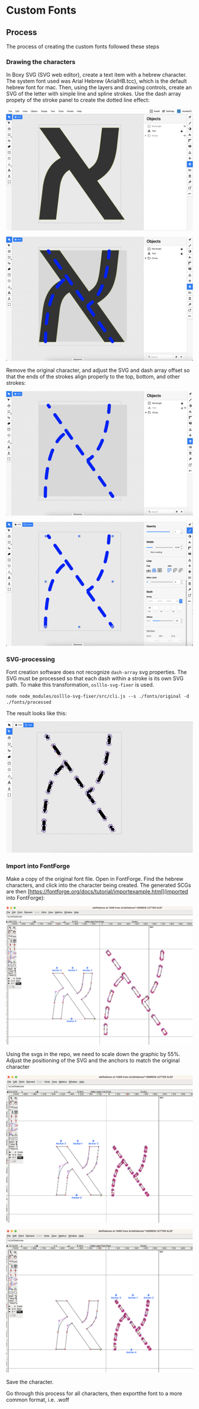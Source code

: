# Custom Fonts

## Process

The process of creating the custom fonts followed these steps

### Drawing the characters

In Boxy SVG (SVG web editor), create a text item with a hebrew character. The system font used was Arial Hebrew (ArialHB.tcc), which is the default hebrew font for mac. Then, using the layers and drawing controls, create an SVG of the letter with simple line and spline strokes. Use the dash array propety of the stroke panel to create the dotted line effect:

![alt text](./screenshots/001.png)

![alt text](./screenshots/002.png)

Remove the original character, and adjust the SVG and dash array offset so that the ends of the strokes align properly to the top, bottom, and other strokes:

![alt text](./screenshots/003.png)

![alt text](./screenshots/004.png)

### SVG-processing

Font creation software does not recognize `dash-array` svg properties. The SVG must be processed so that each dash within a stroke is its own SVG path. To make this transformation, `oslllo-svg-fixer` is used.

```
node node_modules/oslllo-svg-fixer/src/cli.js --s ./fonts/original -d ./fonts/processed
```

The result looks like this:

![alt text](./screenshots/005.png)

### Import into FontForge

Make a copy of the original font file. Open in FontForge. Find the hebrew characters, and click into the character being created. The generated SCGs are then [https://fontforge.org/docs/tutorial/importexample.html](imported into FontForge):

![alt text](./screenshots/006.png)

Using the svgs in the repo, we need to scale down the graphic by 55%. Adjust the positioning of the SVG and the anchors to match the original character

![alt text](./screenshots/007.png)

![alt text](./screenshots/008.png)

Save the character.

Go through this process for all characters, then exportthe font to a more common format, i.e. .woff
